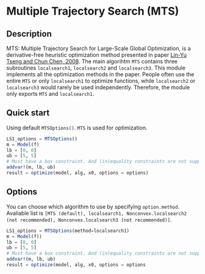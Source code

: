 # Multiple Trajectory Search (MTS)

## Description

MTS: Multiple Trajectory Search for Large-Scale Global Optimization, is a derivative-free heuristic optimization method presented in paper [Lin-Yu Tseng and Chun Chen, 2008](https://sci2s.ugr.es/sites/default/files/files/TematicWebSites/EAMHCO/contributionsCEC08/tseng08mts.pdf). 
The main algorihtm `MTS` contains three subroutines `localsearch1`, `localsearch2` and `localsearch3`. This module implements all the optimization methods in the paper. People often use the entire `MTS` or only `localsearch1` to optimize functions, while `localsearch2` or `localsearch3` would rarely be used independently. Therefore, the module only exports `MTS` and `localsearch1`.

## Quick start

Using default `MTSOptions()`. `MTS` is used for optimization. 

```julia
LS1_options = MTSOptions()
m = Model(f)
lb = [0, 0]
ub = [5, 5]
# Must have a box constraint. And (in)equality constraints are not supported for MTS methods.
addvar!(m, lb, ub)
result = optimize(model, alg, x0, options = options)
```

## Options

You can choose which algorithm to use by specifying `option.method`. Avaliable list is `[MTS (default), localsearch1, Nonconvex.localsearch2 (not recommended), Nonconvex.localsearch3 (not recommended)]`.

```julia
LS1_options = MTSOptions(method=localsearch1)
m = Model(f))
lb = [0, 0]
ub = [5, 5]
# Must have a box constraint. And (in)equality constraints are not supported in MTS methods.
addvar!(m, lb, ub)
result = optimize(model, alg, x0, options = options
```
